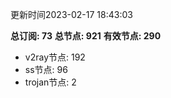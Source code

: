 更新时间2023-02-17 18:43:03

**总订阅: 73**
**总节点: 921**
**有效节点: 290**
- v2ray节点: 192
- ss节点: 96
- trojan节点: 2
